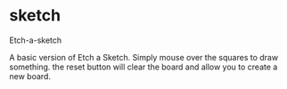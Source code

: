 # sketch
Etch-a-sketch

A basic version of Etch a Sketch. Simply mouse over the squares to draw something.
the reset button will clear the board and allow you to create a new board.
